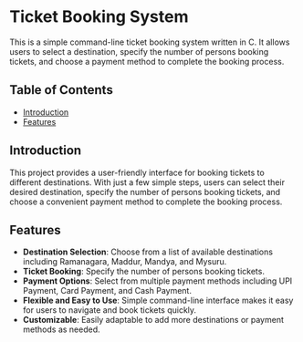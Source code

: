 # Ticket Booking System
This is a simple command-line ticket booking system written in C. It allows users to select a destination, specify the number of persons booking tickets, and choose a payment method to complete the booking process.

## Table of Contents
- [Introduction](#introduction)
- [Features](#features)
## Introduction
This project provides a user-friendly interface for booking tickets to different destinations. With just a few simple steps, users can select their desired destination, specify the number of persons booking tickets, and choose a convenient payment method to complete the booking process.
## Features
- **Destination Selection**: Choose from a list of available destinations including Ramanagara, Maddur, Mandya, and Mysuru.
- **Ticket Booking**: Specify the number of persons booking tickets.
- **Payment Options**: Select from multiple payment methods including UPI Payment, Card Payment, and Cash Payment.
- **Flexible and Easy to Use**: Simple command-line interface makes it easy for users to navigate and book tickets quickly.
- **Customizable**: Easily adaptable to add more destinations or payment methods as needed.
